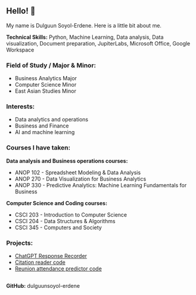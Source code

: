 
<!--
**dulguunsoyol-erdene/dulguunsoyol-erdene** is a ✨ _special_ ✨ repository because its `README.md` (this file) appears on your GitHub profile.

Here are some ideas to get you started:

- 🔭 I’m currently working on ...
- 🌱 I’m currently learning ...
- 👯 I’m looking to collaborate on ...
- 🤔 I’m looking for help with ...
- 💬 Ask me about ...
- 📫 How to reach me: ...
- 😄 Pronouns: ...
- ⚡ Fun fact: ...
-->

## Hello! 👋

My name is Dulguun Soyol-Erdene. Here is a little bit about me.

**Technical Skills:** Python, Machine Learning, Data analysis, Data visualization, Document preparation, JupiterLabs, Microsoft Office, Google Workspace

### **Field of Study / Major & Minor:**
- Business Analytics Major
- Computer Science Minor
- East Asian Studies Minor

### **Interests:**  
  - Data analytics and operations
  - Business and Finance
  - AI and machine learning

### **Courses I have taken:**  
  **Data analysis and Business operations courses:**
  - ANOP 102 - Spreadsheet Modeling & Data Analysis
  - ANOP 270 - Data Visualization for Business Analytics
  - ANOP 330 - Predictive Analytics: Machine Learning Fundamentals for Business

  **Computer Science and Coding courses:**
  - CSCI 203 - Introduction to Computer Science
  - CSCI 204 - Data Structures & Algorithms
  - CSCI 345 - Computers and Society

### **Projects:**  
  - [ChatGPT Response Recorder](https://github.com/dulguunsoyol-erdene/ChatGPT_Response_Recorder)
  - [Citation reader code](https://github.com/dulguunsoyol-erdene/PDFcitation_reader)
  - [Reunion attendance predictor code](https://github.com/dulguunsoyol-erdene/ReunionPredictions_Project)

##
 
**GitHub:** dulguunsoyol-erdene

